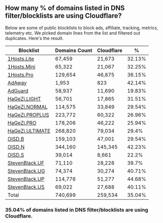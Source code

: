 ## How many % of domains listed in DNS filter/blocklists are using Cloudflare?


Below are some of public blocklists to block ads, affiliate, tracking, metrics, telemetry etc.
We picked domain lines from the list and filtered out duplicates.
Here's the result.


| Blocklist | Domains Count | Cloudflare | % |
| --- | --- | --- | --- |
| [1Hosts.Lite](https://raw.githubusercontent.com/badmojr/1Hosts/master/Lite/hosts.win) | 67,459 | 21,673 | 32.13% |
| [1Hosts.Mini](https://raw.githubusercontent.com/badmojr/1Hosts/master/mini/hosts.win) | 65,322 | 21,067 | 32.25% |
| [1Hosts.Pro](https://raw.githubusercontent.com/badmojr/1Hosts/master/Pro/hosts.win) | 129,654 | 46,875 | 36.15% |
| [AdAway](https://raw.githubusercontent.com/AdAway/adaway.github.io/master/hosts.txt) | 1,953 | 823 | 42.14% |
| [AdGuard](https://adguardteam.github.io/AdGuardSDNSFilter/Filters/filter.txt) | 58,937 | 11,690 | 19.83% |
| [HaGeZi.LIGHT](https://raw.githubusercontent.com/hagezi/dns-blocklists/main/hosts/light.txt) | 56,701 | 17,865 | 31.51% |
| [HaGeZi.NORMAL](https://raw.githubusercontent.com/hagezi/dns-blocklists/main/hosts/multi.txt) | 114,575 | 33,849 | 29.54% |
| [HaGeZi.PROPLUS](https://raw.githubusercontent.com/hagezi/dns-blocklists/main/hosts/pro.plus.txt) | 223,772 | 60,322 | 26.96% |
| [HaGeZi.PRO](https://raw.githubusercontent.com/hagezi/dns-blocklists/main/hosts/pro.txt) | 178,206 | 46,222 | 25.94% |
| [HaGeZi.ULTIMATE](https://raw.githubusercontent.com/hagezi/dns-blocklists/main/hosts/ultimate.txt) | 268,820 | 79,034 | 29.4% |
| [OISD.B](https://big.oisd.nl/dnsmasq) | 159,103 | 47,001 | 29.54% |
| [OISD.N](https://nsfw.oisd.nl/dnsmasq) | 344,160 | 145,345 | 42.23% |
| [OISD.S](https://small.oisd.nl/dnsmasq) | 39,014 | 8,661 | 22.2% |
| [StevenBlack.UF](https://raw.githubusercontent.com/StevenBlack/hosts/master/alternates/fakenews/hosts) | 71,110 | 28,228 | 39.7% |
| [StevenBlack.UG](https://raw.githubusercontent.com/StevenBlack/hosts/master/alternates/gambling/hosts) | 74,374 | 30,274 | 40.71% |
| [StevenBlack.UP](https://raw.githubusercontent.com/StevenBlack/hosts/master/alternates/porn/hosts) | 114,776 | 51,277 | 44.68% |
| [StevenBlack.US](https://raw.githubusercontent.com/StevenBlack/hosts/master/alternates/social/hosts) | 69,022 | 27,688 | 40.11% |
| Total | 740,699 | 259,534 | 35.04% |


### 35.04% of domains listed in DNS filter/blocklists are using Cloudflare.